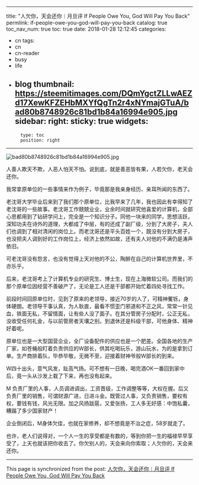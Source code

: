
---
title: "人欠你，天会还你︱月旦评 If People Owe You, God Will Pay You Back"
permlink: if-people-owe-you-god-will-pay-you-back
catalog: true
toc_nav_num: true
toc: true
date: 2018-01-28 12:12:45
categories:
- cn
tags:
- cn
- cn-reader
- busy
- life
- blog
thumbnail: https://steemitimages.com/DQmYgctZLLwAEZd17XewKFZEHbMXYfQgTn2r4xNYmajGTuA/bad80b8748926c81bd1b84a16994e905.jpg
sidebar:
    right:
        sticky: true
widgets:
    -
        type: toc
        position: right
---


![bad80b8748926c81bd1b84a16994e905.jpg](https://steemitimages.com/DQmYgctZLLwAEZd17XewKFZEHbMXYfQgTn2r4xNYmajGTuA/bad80b8748926c81bd1b84a16994e905.jpg)








人善人欺天不欺，人恶人怕天不怕。说到底，就是善恶皆有果，人若欠你，老天会还你。

我常拿原单位的一些事情来作为例子，毕竟那是我亲身经历、亲耳所闻的东西了。

老沈哥大学毕业后来到了我们那个原单位，比我早来了几年，我也因此有幸得知了老沈哥的一些故事。老沈哥工作兢兢业业，业余时间就研究他喜爱的计算机，全部心思都用到了钻研学问上，完全是一个知识分子。同他一块来的同学，思想活跃，深知功夫在诗外的道理，大都成了中层，有的还成了副厂级，分到了大房子，夫人们也调到了相对清闲的岗位上。而老沈哥还是平头百姓一个，既没有分到大房子，也没把夫人调到好的工作岗位上，经济上依然如故，还有夫人对他的不满仍是涛声依旧。

可老沈哥没有怨言，也没有觉得上天对他的不公，陶醉在自己的计算机世界里，不亦乐乎。

后来，老沈哥考上了计算机专业的研究生、博士生，现在上海微软公司。而我们的那个原单位因经营不善破产了，无论是工人还是干部都开始忙着四处寻找工作。

前段时间回原单位时，见到了原来的老领导，接近70岁的人了，可精神矍铄，身体硬朗。老领导干事认真，为人耿直，最看不惯歪门邪道和不正之风，常常一针见血，铁面无私，不留情面，让有些人没了面子。在其分管房子分配时，公正无私，没收受任何礼金，与以前管房者天壤之别。到退休还是科级干部，可他身体、精神好着呢。

原单位也是一大型国营企业，全厂设备配件的供应也是一个肥差。全国各地的生产厂家，如苍蝇般盯着负责供应的W部长，供其吃喝玩乐，游山玩水，为的是拿到订单。生产商排着队，毕恭毕敬，无微不至，迎接着财神爷般W部长的到来。

W四十出头，意气风发，趾高气扬。可不想有一日晚，喝完酒OK一番回到家中后，竟一头从沙发上栽了下来，再也没有起来。

M 负责厂里的人事，人员调进调出，工资晋级，工作调整等等，大权在握。后又负责厂里的销售，可谓财源广进，日进斗金。既管过人事，又负责销售，要权有权，要钱有钱，风光无限。加之风扬跋扈，又爱张扬，工人多无好感：中饱私囊，糟蹋了多少国家财产！

企业倒闭后，M身体欠佳，也就在家修养，却不想竟是不治之症，58岁就走了。

也许，老人们说得对，一个人一生的享受都是有数的，等到你把一生的福禄早早享受了，上天也就该把你收去了。你欠别人的，天会来向你索取；人欠你的，天会来还你。

- - -

This page is synchronized from the post: [人欠你，天会还你︱月旦评 If People Owe You, God Will Pay You Back](https://steemit.com/@bring/if-people-owe-you-god-will-pay-you-back)
